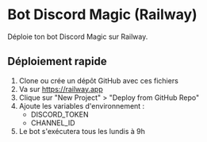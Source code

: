 # Bot Discord Magic (Railway)
Déploie ton bot Discord Magic sur Railway.

## Déploiement rapide
1. Clone ou crée un dépôt GitHub avec ces fichiers
2. Va sur https://railway.app
3. Clique sur "New Project" > "Deploy from GitHub Repo"
4. Ajoute les variables d'environnement :
   - DISCORD_TOKEN
   - CHANNEL_ID
5. Le bot s'exécutera tous les lundis à 9h
